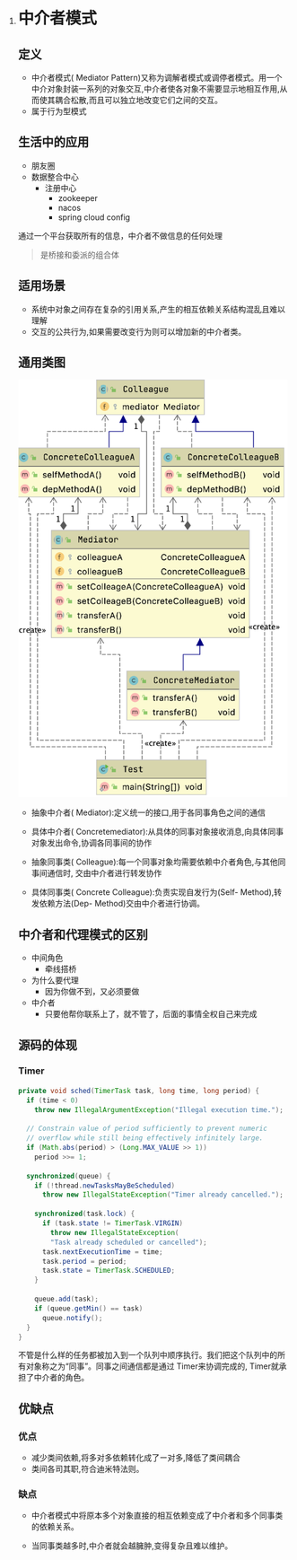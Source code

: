 1. # 中介者模式

   ## 定义

   - 中介者模式( Mediator Pattern)又称为调解者模式或调停者模式。用一个中介对象封装一系列的对象交互,中介者使各对象不需要显示地相互作用,从而使其耦合松散,而且可以独立地改变它们之间的交互。
   - 属于行为型模式

   ## 生活中的应用

   - 朋友圈
   - 数据整合中心
     - 注册中心
       - zookeeper
       - nacos
       - spring cloud config

   通过一个平台获取所有的信息，中介者不做信息的任何处理

   > 是桥接和委派的组合体

   ## 适用场景

   - 系统中对象之间存在复杂的引用关系,产生的相互依赖关系结构混乱且难以理解
   - 交互的公共行为,如果需要改变行为则可以增加新的中介者类。

   ## 通用类图

   ![image-20210107223721931](./assets/2021-01-07-143722-20240411102310023.png)

   - 抽象中介者( Mediator):定义统一的接口,用于各同事角色之间的通信

   - 具体中介者( Concretemediator):从具体的同事对象接收消息,向具体同事对象发出命令,协调各同事间的协作
   - 抽象同事类( Colleague):每一个同事对象均需要依赖中介者角色,与其他同事间通信时, 交由中介者进行转发协作
   - 具体同事类( Concrete Colleague):负责实现自发行为(Self- Method),转发依赖方法(Dep- Method)交由中介者进行协调。

   ## 中介者和代理模式的区别

   - 中间角色
     - 牵线搭桥
   - 为什么要代理
     - 因为你做不到，又必须要做
   - 中介者
     - 只要他帮你联系上了，就不管了，后面的事情全权自己来完成

   ## 源码的体现

   ### Timer

   ```java
   private void sched(TimerTask task, long time, long period) {
     if (time < 0)
       throw new IllegalArgumentException("Illegal execution time.");
   
     // Constrain value of period sufficiently to prevent numeric
     // overflow while still being effectively infinitely large.
     if (Math.abs(period) > (Long.MAX_VALUE >> 1))
       period >>= 1;
   
     synchronized(queue) {
       if (!thread.newTasksMayBeScheduled)
         throw new IllegalStateException("Timer already cancelled.");
   
       synchronized(task.lock) {
         if (task.state != TimerTask.VIRGIN)
           throw new IllegalStateException(
           "Task already scheduled or cancelled");
         task.nextExecutionTime = time;
         task.period = period;
         task.state = TimerTask.SCHEDULED;
       }
   
       queue.add(task);
       if (queue.getMin() == task)
         queue.notify();
     }
   }
   ```

   不管是什么样的任务都被加入到一个队列中顺序执行。我们把这个队列中的所有对象称之为“同事”。同事之间通信都是通过 Timer来协调完成的, Timer就承担了中介者的角色。

   ## 优缺点

   ### 优点

   - 减少类间依赖,将多对多依赖转化成了ー对多,降低了类间耦合
   - 类间各司其职,符合迪米特法则。

   ### 缺点

   - 中介者模式中将原本多个对象直接的相互依赖变成了中介者和多个同事类的依赖关系。

   - 当同事类越多时,中介者就会越臃肿,变得复杂且难以维护。